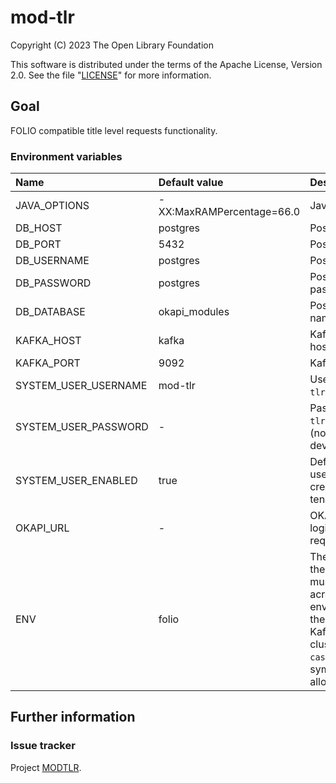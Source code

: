 # mod-tlr

Copyright (C) 2023 The Open Library Foundation

This software is distributed under the terms of the Apache License,
Version 2.0. See the file "[LICENSE](LICENSE)" for more information.

## Goal

FOLIO compatible title level requests functionality.

### Environment variables

| Name                  | Default value             | Description                                                                                                                                                                           |
|:----------------------|:--------------------------|:--------------------------------------------------------------------------------------------------------------------------------------------------------------------------------------|
| JAVA_OPTIONS          | -XX:MaxRAMPercentage=66.0 | Java options                                                                                                                                                                          |
| DB_HOST               | postgres                  | Postgres hostname                                                                                                                                                                     |
| DB_PORT               | 5432                      | Postgres port                                                                                                                                                                         |
| DB_USERNAME           | postgres                  | Postgres username                                                                                                                                                                     |
| DB_PASSWORD           | postgres                  | Postgres username password                                                                                                                                                            |
| DB_DATABASE           | okapi_modules             | Postgres database name                                                                                                                                                                |
| KAFKA_HOST            | kafka                     | Kafka broker hostname                                                                                                                                                                 |
| KAFKA_PORT            | 9092                      | Kafka broker port                                                                                                                                                                     |
| SYSTEM_USER_USERNAME  | mod-tlr                   | Username for `mod-tlr` system user                                                                                                                                                    |
| SYSTEM_USER_PASSWORD  | -                         | Password for `mod-tlr` system user (not required for dev envs)                                                                                                                        |
| SYSTEM_USER_ENABLED   | true                      | Defines if system user must be created at service tenant initialization                                                                                                               |
| OKAPI_URL             | -                         | OKAPI URL used to login system user, required                                                                                                                                         |
| ENV                   | folio                     | The logical name of the deployment, must be unique across all environments using the same shared Kafka/Elasticsearch clusters, `a-z (any case)`, `0-9`, `-`, `_` symbols only allowed |

## Further information

### Issue tracker

Project [MODTLR](https://issues.folio.org/browse/MODTLR).
